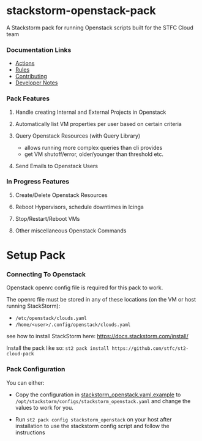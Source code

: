 # stackstorm-openstack-pack

A Stackstorm pack for running Openstack scripts built for the STFC Cloud team

### Documentation Links
- [Actions](docs/ACTIONS.md)
- [Rules](docs/RULES.md)
- [Contributing](docs/CONTRIBUTING.md)
- [Developer Notes](docs/DEVELOPER_NOTES.md)


### Pack Features

1. Handle creating Internal and External Projects in Openstack


2. Automatically list VM properties per user based on certain criteria


3. Query Openstack Resources (with Query Library)
   - allows running more complex queries than cli provides
   - get VM shutoff/error, older/younger than threshold etc.


4. Send Emails to Openstack Users

### In Progress Features

5. Create/Delete Openstack Resources


6. Reboot Hypervisors, schedule downtimes in Icinga


7. Stop/Restart/Reboot VMs


8. Other miscellaneous Openstack Commands



# Setup Pack

### Connecting To Openstack
Openstack openrc config file is required for this pack to work.

The openrc file must be stored in any of these locations (on the VM or host running StackStorm):
 - `/etc/openstack/clouds.yaml`
 - `/home/<user>/.config/openstack/clouds.yaml`

see how to install StackStorm here: https://docs.stackstorm.com/install/

Install the pack like so:
`st2 pack install https://github.com/stfc/st2-cloud-pack`


### Pack Configuration

You can either:

- Copy the configuration in [stackstorm_openstack.yaml.example](https://github.com/stfc/st2-cloud-pack/blob/main/stackstorm_openstack.yaml.example) to `/opt/stackstorm/configs/stackstorm_openstack.yaml` and change the values to work for you.


- Run `st2 pack config stackstorm_openstack` on your host after installation to use the stackstorm config script and follow the instructions
